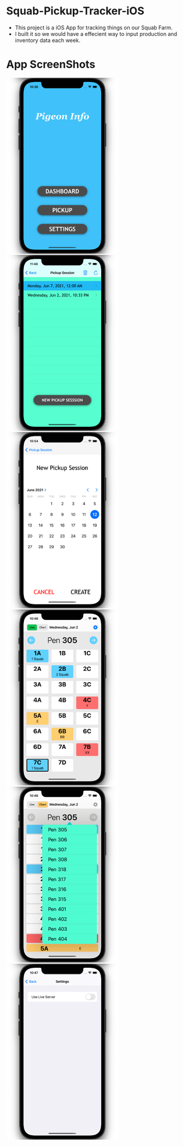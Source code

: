 # Squab-Pickup-Tracker-iOS
 - This project is a iOS App for tracking things on our Squab Farm.
 - I built it so we would have a effecient way to input production and inventory data each week.

# App ScreenShots
<img src="https://github.com/codercodyc/Squab-Pickup-Tracker-iOS/blob/main/Images/Home_Screen.png?raw=true" alt ="Home Screen" width="300"><img src="https://github.com/codercodyc/Squab-Pickup-Tracker-iOS/blob/main/Images/Session_Screen.png?raw=true" alt ="Load Session Screen" width="300"><img src="https://github.com/codercodyc/Squab-Pickup-Tracker-iOS/blob/main/Images/Date_Picker.png?raw=true" alt ="Date Picker Screen" width="300"><img src="https://github.com/codercodyc/Squab-Pickup-Tracker-iOS/blob/main/Images/Pickup_Grid.png?raw=true" alt ="Pickup Grid Screen" width="300"><img src="https://github.com/codercodyc/Squab-Pickup-Tracker-iOS/blob/main/Images/Pen_Selector.png?raw=true" alt ="Pen Selector Screen" width="300"><img src="https://github.com/codercodyc/Squab-Pickup-Tracker-iOS/blob/main/Images/Settings.png?raw=true" alt ="Settings Screen" width="300">
